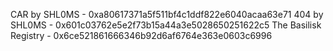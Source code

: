 CAR by SHL0MS - 0xa80617371a5f511bf4c1ddf822e6040acaa63e71
404 by SHL0MS - 0x601c03762e5e2f73b15a44a3e5028650251622c5
The Basilisk Registry - 0x6ce521861666346b92d6af6764e363e0603c6996